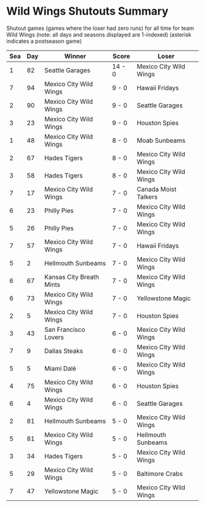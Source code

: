 # Wild Wings Shutouts Summary



Shutout games (games where the loser had zero runs) for all time for team Wild Wings (note: all days and seasons displayed are 1-indexed) (asterisk indicates a postseason game)


| Sea | Day | Winner | Score | Loser | 
| ------ |------ |------ |------ |------ |
| 1 | 82 | Seattle Garages | 14 - 0 | Mexico City Wild Wings | 
| 7 | 94 | Mexico City Wild Wings | 9 - 0 | Hawaii Fridays | 
| 2 | 90 | Mexico City Wild Wings | 9 - 0 | Seattle Garages | 
| 3 | 23 | Mexico City Wild Wings | 9 - 0 | Houston Spies | 
| 1 | 48 | Mexico City Wild Wings | 8 - 0 | Moab Sunbeams | 
| 2 | 67 | Hades Tigers | 8 - 0 | Mexico City Wild Wings | 
| 3 | 58 | Hades Tigers | 8 - 0 | Mexico City Wild Wings | 
| 7 | 17 | Mexico City Wild Wings | 7 - 0 | Canada Moist Talkers | 
| 6 | 23 | Philly Pies | 7 - 0 | Mexico City Wild Wings | 
| 5 | 26 | Philly Pies | 7 - 0 | Mexico City Wild Wings | 
| 7 | 57 | Mexico City Wild Wings | 7 - 0 | Hawaii Fridays | 
| 5 | 2 | Hellmouth Sunbeams | 7 - 0 | Mexico City Wild Wings | 
| 6 | 67 | Kansas City Breath Mints | 7 - 0 | Mexico City Wild Wings | 
| 6 | 73 | Mexico City Wild Wings | 7 - 0 | Yellowstone Magic | 
| 2 | 5 | Mexico City Wild Wings | 7 - 0 | Houston Spies | 
| 3 | 43 | San Francisco Lovers | 6 - 0 | Mexico City Wild Wings | 
| 7 | 9 | Dallas Steaks | 6 - 0 | Mexico City Wild Wings | 
| 5 | 5 | Miami Dalé | 6 - 0 | Mexico City Wild Wings | 
| 4 | 75 | Mexico City Wild Wings | 6 - 0 | Houston Spies | 
| 6 | 4 | Mexico City Wild Wings | 6 - 0 | Seattle Garages | 
| 2 | 81 | Hellmouth Sunbeams | 5 - 0 | Mexico City Wild Wings | 
| 5 | 81 | Mexico City Wild Wings | 5 - 0 | Hellmouth Sunbeams | 
| 3 | 34 | Hades Tigers | 5 - 0 | Mexico City Wild Wings | 
| 5 | 29 | Mexico City Wild Wings | 5 - 0 | Baltimore Crabs | 
| 7 | 47 | Yellowstone Magic | 5 - 0 | Mexico City Wild Wings | 


